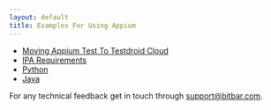 ```yaml
---
layout: default
title: Examples For Using Appium
---
```


* [Moving Appium Test To Testdroid Cloud](getting-started)
* [IPA Requirements](ipa-requirements)
* [Python](python)
* [Java](java)

For any technical feedback get in touch through <support@bitbar.com>.
